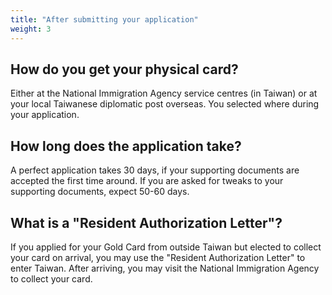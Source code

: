 ```yaml
---
title: "After submitting your application"
weight: 3
---
```

<!--- (c) Tom Fifield, licensed under a
Creative Commons Attribution-NonCommercial-ShareAlike 4.0 International License. -->

## How do you get your physical card?
Either at the National Immigration Agency service centres (in Taiwan) or at your local Taiwanese
 diplomatic post overseas. You selected where during your application.

## How long does the application take?
A perfect application takes 30 days, if your supporting documents are accepted the first time
 around. If you are asked for tweaks to your supporting documents, expect 50-60 days.

## What is a "Resident Authorization Letter"?
If you applied for your Gold Card from outside Taiwan but elected to collect your card
on arrival, you may use the "Resident Authorization Letter" to enter Taiwan. After arriving,
 you may visit the National Immigration Agency to collect your card.
